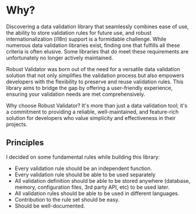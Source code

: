 # Why?

Discovering a data validation library that seamlessly combines ease of use, the ability to store validation rules for future use, and robust internationalization (i18n) support is a formidable challenge. While numerous data validation libraries exist, finding one that fulfills all these criteria is often elusive. Some libraries that do meet these requirements are unfortunately no longer actively maintained.

Robust Validator was born out of the need for a versatile data validation solution that not only simplifies the validation process but also empowers developers with the flexibility to preserve and reuse validation rules. This library aims to bridge the gap by offering a user-friendly experience, ensuring your validation needs are met comprehensively.

Why choose Robust Validator? It's more than just a data validation tool; it's a commitment to providing a reliable, well-maintained, and feature-rich solution for developers who value simplicity and effectiveness in their projects.

## Principles

I decided on some fundamental rules while building this library:

- Every validation rule should be an independent function.
- Every validation rule should be able to be used separately
- All validation definition should be able to be stored anywhere (database, memory, configuration files, 3rd party API, etc) to be used later.
- All validation rules should be able to be used in different languages.
- Contribution to the rule set should be easy.
- Should be well-documented.
